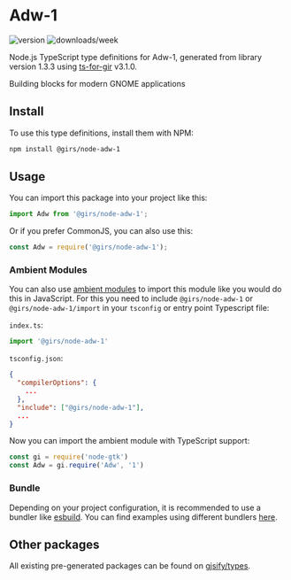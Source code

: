 
# Adw-1

![version](https://img.shields.io/npm/v/@girs/node-adw-1)
![downloads/week](https://img.shields.io/npm/dw/@girs/node-adw-1)


Node.js TypeScript type definitions for Adw-1, generated from library version 1.3.3 using [ts-for-gir](https://github.com/gjsify/ts-for-gir) v3.1.0.

Building blocks for modern GNOME applications

## Install

To use this type definitions, install them with NPM:
```bash
npm install @girs/node-adw-1
```

## Usage

You can import this package into your project like this:
```ts
import Adw from '@girs/node-adw-1';
```

Or if you prefer CommonJS, you can also use this:
```ts
const Adw = require('@girs/node-adw-1');
```

### Ambient Modules

You can also use [ambient modules](https://github.com/gjsify/ts-for-gir/tree/main/packages/cli#ambient-modules) to import this module like you would do this in JavaScript.
For this you need to include `@girs/node-adw-1` or `@girs/node-adw-1/import` in your `tsconfig` or entry point Typescript file:

`index.ts`:
```ts
import '@girs/node-adw-1'
```

`tsconfig.json`:
```json
{
  "compilerOptions": {
    ...
  },
  "include": ["@girs/node-adw-1"],
  ...
}
```

Now you can import the ambient module with TypeScript support: 

```ts
const gi = require('node-gtk')
const Adw = gi.require('Adw', '1')
```


### Bundle

Depending on your project configuration, it is recommended to use a bundler like [esbuild](https://esbuild.github.io/). You can find examples using different bundlers [here](https://github.com/gjsify/ts-for-gir/tree/main/examples).

## Other packages

All existing pre-generated packages can be found on [gjsify/types](https://github.com/gjsify/types).

